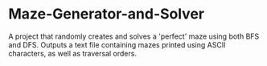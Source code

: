 # Maze-Generator-and-Solver
A project that randomly creates and solves a 'perfect' maze using both BFS and DFS. Outputs a text file containing mazes printed using ASCII characters, as well as traversal orders.
